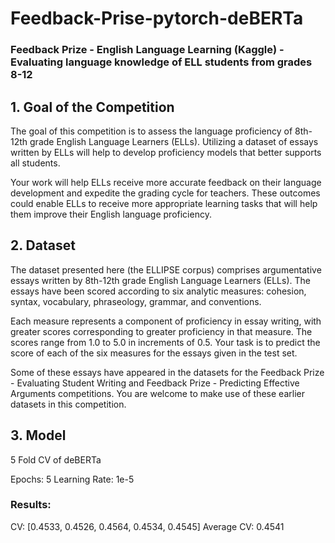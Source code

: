 # Feedback-Prise-pytorch-deBERTa
### Feedback Prize - English Language Learning (Kaggle) - Evaluating language knowledge of ELL students from grades 8-12

## 1. Goal of the Competition
The goal of this competition is to assess the language proficiency of 8th-12th grade English Language Learners (ELLs). Utilizing a dataset of essays written by ELLs will help to develop proficiency models that better supports all students.

Your work will help ELLs receive more accurate feedback on their language development and expedite the grading cycle for teachers. These outcomes could enable ELLs to receive more appropriate learning tasks that will help them improve their English language proficiency.


## 2. Dataset
The dataset presented here (the ELLIPSE corpus) comprises argumentative essays written by 8th-12th grade English Language Learners (ELLs). The essays have been scored according to six analytic measures: cohesion, syntax, vocabulary, phraseology, grammar, and conventions.

Each measure represents a component of proficiency in essay writing, with greater scores corresponding to greater proficiency in that measure. The scores range from 1.0 to 5.0 in increments of 0.5. Your task is to predict the score of each of the six measures for the essays given in the test set.

Some of these essays have appeared in the datasets for the Feedback Prize - Evaluating Student Writing and Feedback Prize - Predicting Effective Arguments competitions. You are welcome to make use of these earlier datasets in this competition.

## 3. Model

5 Fold CV of deBERTa

Epochs: 5
Learning Rate: 1e-5


### Results:

CV: [0.4533, 0.4526, 0.4564, 0.4534, 0.4545]
Average CV: 0.4541

